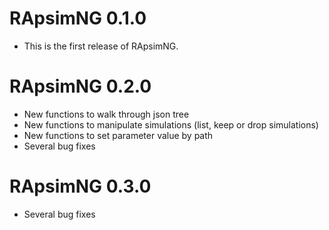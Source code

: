 # RApsimNG 0.1.0

* This is the first release of RApsimNG.

# RApsimNG 0.2.0

* New functions to walk through json tree
* New functions to manipulate simulations (list, keep or drop simulations)
* New functions to set parameter value by path
* Several bug fixes

# RApsimNG 0.3.0

* Several bug fixes


